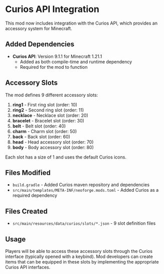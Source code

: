 # Curios API Integration

This mod now includes integration with the Curios API, which provides an accessory system for Minecraft.

## Added Dependencies

- **Curios API**: Version 9.1.1 for Minecraft 1.21.1
  - Added as both compile-time and runtime dependency
  - Required for the mod to function

## Accessory Slots

The mod defines 9 different accessory slots:

1. **ring1** - First ring slot (order: 10)
2. **ring2** - Second ring slot (order: 11)
3. **necklace** - Necklace slot (order: 20)
4. **bracelet** - Bracelet slot (order: 30)
5. **belt** - Belt slot (order: 40)
6. **charm** - Charm slot (order: 50)
7. **back** - Back slot (order: 60)
8. **head** - Head accessory slot (order: 70)
9. **body** - Body accessory slot (order: 80)

Each slot has a size of 1 and uses the default Curios icons.

## Files Modified

- `build.gradle` - Added Curios maven repository and dependencies
- `src/main/templates/META-INF/neoforge.mods.toml` - Added Curios as a required dependency

## Files Created

- `src/main/resources/data/curios/slots/*.json` - 9 slot definition files

## Usage

Players will be able to access these accessory slots through the Curios interface (typically opened with a keybind).
Mod developers can create items that can be equipped in these slots by implementing the appropriate Curios API interfaces.
